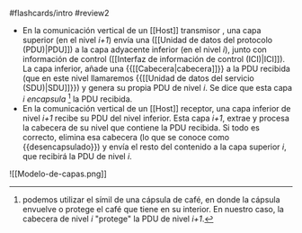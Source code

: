 #flashcards/intro 
#review2 

- En la comunicación vertical de un [[Host]] transmisor , una capa superior (en el nivel *i+1*) envía una ([[Unidad de datos del protocolo (PDU)|PDU]]) a la capa adyacente inferior (en el nivel *i*), junto con información de control ([[Interfaz de información de control (ICI)|ICI]]). La capa inferior, añade una {{[[Cabecera|cabecera]]}} a la PDU recibida (que en este nivel llamaremos {{[[Unidad de datos del servicio (SDU)|SDU]]}}) y genera su propia PDU de nivel *i*. Se dice que esta capa *i* *encapsula* [^1] la PDU recibida.
- En la comunicación vertical de un [[Host]] receptor, una capa inferior de nivel *i+1* recibe su PDU del nivel inferior. Esta capa *i+1*, extrae y procesa la cabecera de su nivel que contiene la PDU recibida. Si todo es correcto, elimina esa cabecera (lo que se conoce como {{desencapsulado}}) y envía el resto del contenido a la capa superior *i*, que recibirá la PDU de nivel *i*.

![[Modelo-de-capas.png]]

[^1]: podemos utilizar el símil de una cápsula de café, en donde la cápsula envuelve o protege el café que tiene en su interior. En nuestro caso, la cabecera de nivel *i* "protege" la PDU de nivel *i+1*.